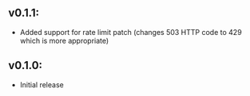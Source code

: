 ## v0.1.1:

* Added support for rate limit patch (changes 503 HTTP code to 429 which is more appropriate)

## v0.1.0:

* Initial release
